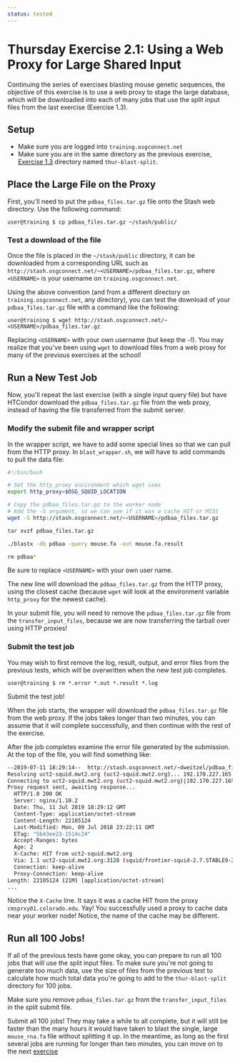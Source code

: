 ```yaml
---
status: tested
---
```


Thursday Exercise 2.1: Using a Web Proxy for Large Shared Input
===============================================================


Continuing the series of exercises blasting mouse genetic sequences, the objective of this exercise is to use a web
proxy to stage the large database, which will be downloaded into each of many jobs that use the split input files from
the last exercise (Exercise 1.3).

Setup
-----

-   Make sure you are logged into `training.osgconnect.net`
-   Make sure you are in the same directory as the previous exercise,
    [Exercise 1.3](/materials/day4/part1-ex3-blast-split.md) directory named `thur-blast-split`.

Place the Large File on the Proxy
---------------------------------

First, you'll need to put the `pdbaa_files.tar.gz` file onto the Stash web directory. Use the following command:

``` console
user@training $ cp pdbaa_files.tar.gz ~/stash/public/
```

### Test a download of the file

Once the file is placed in the `~/stash/public` directory, it can be downloaded from a corresponding URL such as
`http://stash.osgconnect.net/~<USERNAME>/pdbaa_files.tar.gz`, where `<USERNAME>` is your username on
`training.osgconnect.net`.

Using the above convention (and from a different directory on `training.osgconnect.net`, any directory), you can test
the download of your `pdbaa_files.tar.gz` file with a command like the following:

``` console
user@training $ wget http://stash.osgconnect.net/~<USERNAME>/pdbaa_files.tar.gz
```

Replacing `<USERNAME>` with your own username (but keep the `~`!).
You may realize that you've been using `wget` to download files from a web proxy for many of the previous exercises at
the school!

Run a New Test Job
------------------

Now, you'll repeat the last exercise (with a single input query file) but have HTCondor download the
`pdbaa_files.tar.gz` file from the web proxy, instead of having the file transferred from the submit server.

### Modify the submit file and wrapper script

In the wrapper script, we have to add some special lines so that we can pull from the HTTP proxy.
In `blast_wrapper.sh`, we will have to add commands to pull the data file:

```bash hl_lines="4 8"
#!/bin/bash

# Set the http_proxy environment which wget uses
export http_proxy=$OSG_SQUID_LOCATION

# Copy the pdbaa_files.tar.gz to the worker node
# Add the -S argument, so we can see if it was a cache HIT or MISS
wget -S http://stash.osgconnect.net/~<USERNAME>/pdbaa_files.tar.gz

tar xvzf pdbaa_files.tar.gz

./blastx -db pdbaa -query mouse.fa -out mouse.fa.result

rm pdbaa*
```

Be sure to replace `<USERNAME>` with your own user name.

The new line will download the `pdbaa_files.tar.gz` from the HTTP proxy, using the closest cache (because `wget` will
look at the environment variable `http_proxy` for the newest cache).

In your submit file, you will need to remove the `pdbaa_files.tar.gz` file from the `transfer_input_files`, because we
are now transferring the tarball over using HTTP proxies!

### Submit the test job

You may wish to first remove the log, result, output, and error files from the previous tests, which will be overwritten
when the new test job completes.

``` console
user@training $ rm *.error *.out *.result *.log
```

Submit the test job!

When the job starts, the wrapper will download the `pdbaa_files.tar.gz` file from the web proxy.
If the jobs takes longer than two minutes, you can assume that it will complete successfully, and then continue with the
rest of the exercise.

After the job completes examine the error file generated by the submission.
At the top of the file, you will find something like:

```bash
--2019-07-11 18:29:14--  http://stash.osgconnect.net/~dweitzel/pdbaa_files.tar.gz
Resolving uct2-squid.mwt2.org (uct2-squid.mwt2.org)... 192.170.227.165
Connecting to uct2-squid.mwt2.org (uct2-squid.mwt2.org)|192.170.227.165|:3128... connected.
Proxy request sent, awaiting response... 
  HTTP/1.0 200 OK
  Server: nginx/1.10.2
  Date: Thu, 11 Jul 2019 18:29:12 GMT
  Content-Type: application/octet-stream
  Content-Length: 22105124
  Last-Modified: Mon, 09 Jul 2018 23:22:11 GMT
  ETag: "5b43ee23-1514c24"
  Accept-Ranges: bytes
  Age: 2
  X-Cache: HIT from uct2-squid.mwt2.org
  Via: 1.1 uct2-squid.mwt2.org:3128 (squid/frontier-squid-2.7.STABLE9-27.1.osg33.el6)
  Connection: keep-alive
  Proxy-Connection: keep-alive
Length: 22105124 (21M) [application/octet-stream]
...
```

Notice the `X-Cache` line. It says it was a cache HIT from the proxy `cmsprxy01.colorado.edu`.
Yay! You successfully used a proxy to cache data near your worker node! Notice, the name of the cache may be different.

Run all 100 Jobs!
-----------------

If all of the previous tests have gone okay, you can prepare to run all 100 jobs that will use the split input files.
To make sure you're not going to generate too much data, use the size of files from the previous test to calculate how
much total data you're going to add to the `thur-blast-split` directory for 100 jobs.

Make sure you remove `pdbaa_files.tar.gz` from the `transfer_input_files` in the _split_ submit file.

Submit all 100 jobs!
They may take a while to all complete, but it will still be faster than the many hours it would have taken to blast the
single, large `mouse_rna.fa` file without splitting it up.
In the meantime, as long as the first several jobs are running for longer than two minutes, you can move on to the next
[exercise](/materials/day4/part2-ex2-stashcache-shared)

